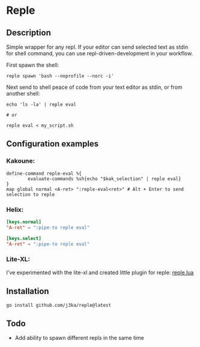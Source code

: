 # Reple

## Description
Simple wrapper for any repl. If your editor can send selected text as stdin for shell command, you can use repl-driven-development in your workflow.

First spawn the shell:

```shell
reple spawn 'bash --noprofile --norc -i'
```

Next send to shell peace of code from your text editor as stdin, or from another shell:
```shell
echo 'ls -la' | reple eval

# or

reple eval < my_script.sh
```

## Configuration examples
### Kakoune:
```shell
define-command reple-eval %{
        evaluate-commands %sh{echo "$kak_selection" | reple eval}
}
map global normal <A-ret> ":reple-eval<ret>" # Alt + Enter to send selection to reple
```
### Helix:
```toml
[keys.normal]
"A-ret" = ":pipe-to reple eval"

[keys.select]
"A-ret" = ":pipe-to reple eval"
```
### Lite-XL:
I've experimented with the lite-xl and created little plugin for reple: [reple.lua](https://github.com/j3ka/litexl-reple/blob/master/reple.lua)

## Installation
```shell
go install github.com/j3ka/reple@latest
```

## Todo
- Add ability to spawn different repls in the same time
